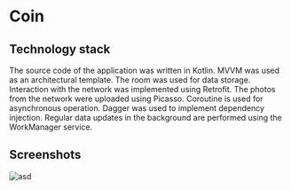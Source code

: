 # Coin
## Technology stack
The source code of the application was written in Kotlin. MVVM was used as an architectural template. The room was used for data storage. Interaction with the network was implemented using Retrofit. The photos from the network were uploaded using Picasso. Coroutine is used for asynchronous operation. Dagger was used to implement dependency injection. Regular data updates in the background are performed using the WorkManager service.
## Screenshots
![asd](CoinList.png)
